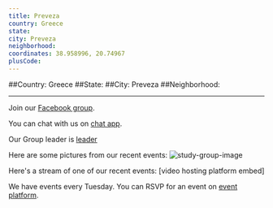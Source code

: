 ```yaml
---
title: Preveza
country: Greece
state: 
city: Preveza
neighborhood: 
coordinates: 38.958996, 20.74967
plusCode:
---
```


##Country: Greece
##State: 
##City: Preveza
##Neighborhood: 
*****
Join our [Facebook group](https://www.facebook.com/groups/free.code.camp.preveza).

You can chat with us on [chat app]().

Our Group leader is [leader]()

Here are some pictures from our recent events:
![study-group-image]()

Here's a stream of one of our recent events:
[video hosting platform embed]

We have events every Tuesday. You can RSVP for an event on [event platform]().
